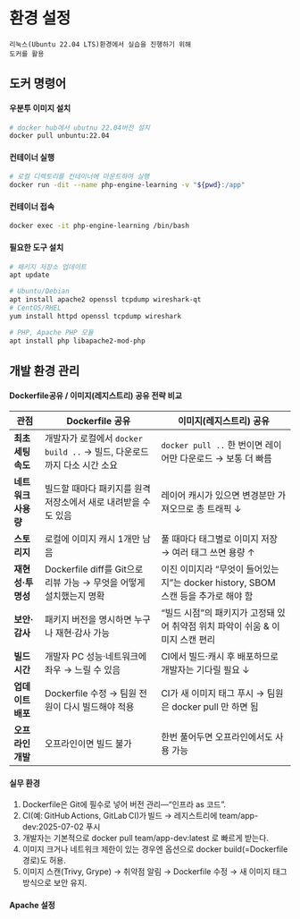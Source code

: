 # 환경 설정
```
리눅스(Ubuntu 22.04 LTS)환경에서 실습을 진행하기 위해
도커를 활용
```

## 도커 명령어
#### 우분투 이미지 설치
```bash
# docker hub에서 ubutnu 22.04버전 설치
docker pull unbuntu:22.04
```

#### 컨테이너 실행
```bash
# 로컬 디렉토리를 컨테이너에 마운트하여 실행
docker run -dit --name php-engine-learning -v "${pwd}:/app"
```

#### 컨테이너 접속
```bash
docker exec -it php-engine-learning /bin/bash
```


#### 필요한 도구 설치
```bash
# 패키지 저장소 업데이트
apt update

# Ubuntu/Debian
apt install apache2 openssl tcpdump wireshark-qt
# CentOS/RHEL
yum install httpd openssl tcpdump wireshark

# PHP, Apache PHP 모듈
apt install php libapache2-mod-php
```

## 개발 환경 관리
#### Dockerfile공유 / 이미지(레지스트리) 공유 전략 비교

| 관점 | Dockerfile 공유 | 이미지(레지스트리) 공유 |
|------|----------------|----------------------|
|**최초 세팅 속도** | 개발자가 로컬에서 ``docker build ..`` → 빌드, 다운로드까지 다소 시간 소요  | ``docker pull ..`` 한 번이면 레이어만 다운로드 → 보통 더 빠름|
|**네트워크 사용량** | 빌드할 때마다 패키지를 원격 저장소에서 새로 내려받을 수도 있음 | 레이어 캐시가 있으면 변경분만 가져오므로 총 트래픽 ↓|
|**스토리지**|로컬에 이미지 캐시 1개만 남음|풀 때마다 태그별로 이미지 저장 → 여러 태그 쓰면 용량 ↑|
|**재현성·투명성**|Dockerfile diff를 Git으로 리뷰 가능 → 무엇을 어떻게 설치했는지 명확| 이진 이미지라 “무엇이 들어있는지”는 docker history, SBOM 스캔 등을 추가로 해야 함|
|**보안·감사**|패키지 버전을 명시하면 누구나 재현·감사 가능 |“빌드 시점”의 패키지가 고정돼 있어 취약점 위치 파악이 쉬움 & 이미지 스캔 편리 |
|**빌드 시간**| 개발자 PC 성능·네트워크에 좌우 → 느릴 수 있음|CI에서 빌드·캐시 후 배포하므로 개발자는 기다릴 필요 ↓ |
|**업데이트 배포**| Dockerfile 수정 → 팀원 전원이 다시 빌드해야 적용| CI가 새 이미지 태그 푸시 → 팀원은 docker pull 만 하면 됨|
|**오프라인 개발**|오프라인이면 빌드 불가 |한번 풀어두면 오프라인에서도 사용 가능|

#### 실무 환경
1. Dockerfile은 Git에 필수로 넣어 버전 관리—“인프라 as 코드”.
2. CI(예: GitHub Actions, GitLab CI)가 빌드 → 레지스트리에 team/app-dev:2025-07-02 푸시
3. 개발자는 기본적으로 docker pull team/app-dev:latest 로 빠르게 받는다.
4. 이미지 크거나 네트워크 제한이 있는 경우엔 옵션으로 docker build(=Dockerfile 경로)도 허용.
5. 이미지 스캔(Trivy, Grype) → 취약점 알림 → Dockerfile 수정 → 새 이미지 태그 방식으로 보안 유지.

#### Apache 설정
```bash

```